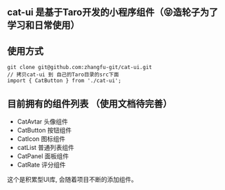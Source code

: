 ## cat-ui 是基于Taro开发的小程序组件（😝造轮子为了学习和日常使用）

## 使用方式
```
git clone git@github.com:zhangfu-git/cat-ui.git
// 拷贝cat-ui 到 自己的Taro目录的src下面
import { CatButton } from './cat-ui';
```

## 目前拥有的组件列表 （使用文档待完善）
* CatAvtar   头像组件
* CatButton  按钮组件
* CatIcon    图标组件
* catList    普通列表组件
* CatPanel   面板组件
* CatRate    评分组件

这个是积累型UI库, 会随着项目不断的添加组件。